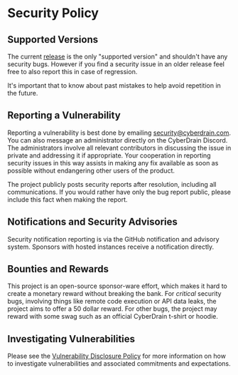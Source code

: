 # Security Policy

## Supported Versions

The current [release](/releases) is the only "supported version" and shouldn't have any security bugs. However if you find a security issue in an older release feel free to also report this in case of regression.

It's important that to know about past mistakes to help avoid repetition in the future.

## Reporting a Vulnerability

<!-- markdownlint-disable-next-line MD033 -->
Reporting a vulnerability is best done by emailing <a href="mailto:security@cyberdrain.com?subject=CIPP Security Issue">security@cyberdrain.com</a>.
You can also message an administrator directly on the CyberDrain Discord. The administrators involve all relevant contributors in discussing the issue in private and addressing it if appropriate. Your cooperation in reporting security issues in this way assists in making any fix available as soon as possible without endangering other users of the product.

The project publicly posts security reports after resolution, including all communications. If you would rather have only the bug report public, please include this fact when making the report.

## Notifications and Security Advisories

Security notification reporting is via the GitHub notification and advisory system. Sponsors with hosted instances receive a notification directly.

## Bounties and Rewards

This project is an open-source sponsor-ware effort, which makes it hard to create a monetary reward without breaking the bank.
For *critical* security bugs, involving things like remote code execution or API data leaks, the project aims to offer a 50 dollar reward. For other bugs, the project may reward with some swag such as an official CyberDrain t-shirt or hoodie.

## Investigating Vulnerabilities

Please see the [Vulnerability Disclosure Policy](/vdp) for more information on how to investigate vulnerabilities and associated commitments and expectations.
